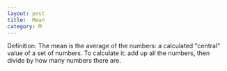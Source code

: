```yaml
---
layout: post
title:  Mean
category: M
---
```


Definition:
  The mean is the average of the numbers: a calculated "central" value of a set of numbers. 
  To calculate it: add up all the numbers, then divide by how many numbers there are.
